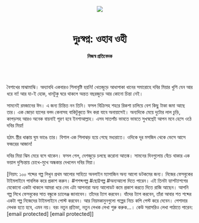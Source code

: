 <div align=center>
<img src=https://images.prothomalo.com/prothomalo-bangla/2021-01/1d75151c-eff9-4e9f-ac28-aebc4618d00f/palo_bangla_og.png />
<br><br>
<h1>দুঃস্বপ্ন: ওহাব ওহী</h1>
<h4>নিজস্ব প্রতিবেদক</h4>
<br><br>
</div>

বৈশাখের মাঝামাঝি। অদ্যাবধি একবারও শিলাবৃষ্টি হয়নি! খেতজুড়ে আধাপাকা ধানের সমারোহে দবির মিয়ার খুশি যেন আর ধরে না! আর যা-ই হোক, ধানটুকু ঘরে থাকলে অন্তত বছরজুড়ে আর কোনো চিন্তা নেই।

সামনেই রমজানের ঈদ। এ জন্য চিন্তিত নন তিনি। ফসল বিক্রিসহ শহরে রিকশা চালিয়ে বেশ কিছু টাকা জমা আছে তার। এক জোড়া হালের বলদ কেনাসহ বাকিটুকুতে ঈদ করা যাবে অনায়াসেই। অন্যদিকে মেয়ে দুটোর লাল চুড়ি, কাপড়সহ আরও অনেক বায়নাই পূরণ হবে ইনশাআল্লাহ। এসব সাতপাঁচ ভাবতে ভাবতে সুখস্বপ্নেই আপন মনে হেসে ওঠে দবির মিয়া!

হঠাৎ স্ত্রীর ধাক্কায় ঘুম ভাঙে তার। বিশাল এক শিলাঝড় হয়ে গেছে মধ্যরাতে। ওদিকে দূর মসজিদ থেকে ভেসে আসে ফজরের আজান!

দবির মিয়া ঝিম মেরে বসে থাকেন। ফসল গেল, দেশজুড়ে চলছে করোনা আতঙ্ক। সামনের দিনগুলোয় বেঁচে থাকার এক ভয়াল দুশ্চিন্তায় চোখে-মুখে অন্ধকার দেখলেন দবির মিয়া।

[নিয়ম: ১০০ শব্দের গল্প লিখুন প্রথম আলোর সাহিত্য অনলাইন ম্যাগাজিন অন্য আলো ডটকমের জন্য। নিজের ফেসবুকের টাইমলাইনে পাবলিক করে প্রকাশ করুন। #শশব্দগল্প #ছোট্টগল্প #অন্যআলো দিতে পারেন। এই তিনটা হ্যাশট্যাশগের যেকোনো একটা থাকলে আমরা ধরে নেব এটা আপনারা অন্য আলোডট কমে প্রকাশ করতে দিতে রাজি আছেন। আপনি গল্প লিখে ফেসবুকের সাত বন্ধুকে চ্যালেঞ্জ জানাবেন। তাঁদের ট্যাগ করবেন। যাঁদের ট্যাগ করবেন, তাঁরা আবার শত শব্দের একটা গল্প নিজেদের টাইমলাইনে পোস্ট করবেন। আর নিয়মকানুনগুলো গল্পের নিচে কপি পেস্ট করে দেবেন। পেশাদার লেখক হতে হবে, এমন নয়। বরং নতুন প্রতিভা, নতুন লেখক লেখা শুরু করুক...। কেউ সরাসরিও লেখা পাঠাতে পারেন: [email protected] [email protected]]
